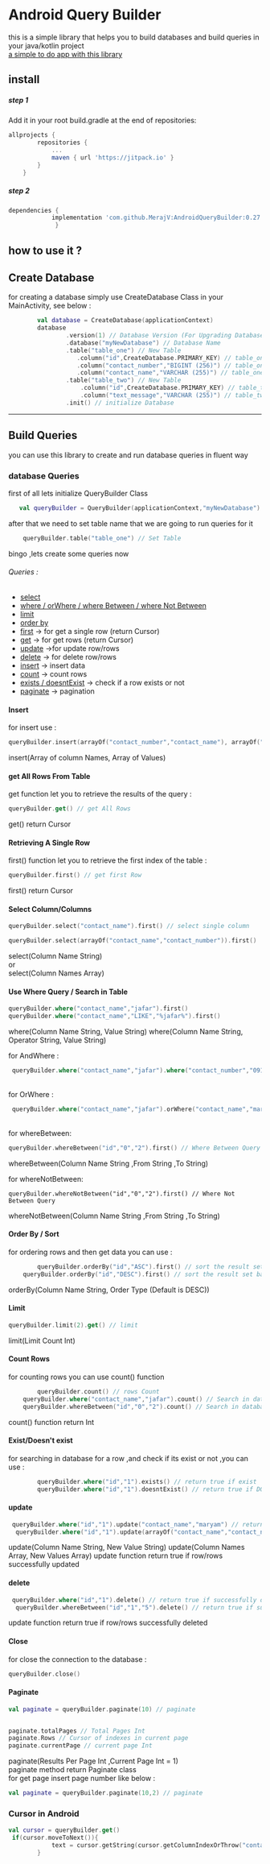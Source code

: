 # Android Query Builder
this is a simple library that helps you to build databases and build queries in your java/kotlin project \
[a simple to do app with this library](https://github.com/MerajV/AndroidQueryBuilder)
## install
##### step 1
Add it in your root build.gradle at the end of repositories:
```gradle
allprojects {
		repositories {
			...
			maven { url 'https://jitpack.io' }
		}
	}
```
##### step 2
```gradle
dependencies {
	        implementation 'com.github.MerajV:AndroidQueryBuilder:0.27'
             }
```

## how to use it ?
## Create Database
for creating a database simply use CreateDatabase Class in your MainActivity, see below :
```kotlin
        val database = CreateDatabase(applicationContext)
        database
                .version(1) // Database Version (For Upgrading Database in future)
                .database("myNewDatabase") // Database Name
                .table("table_one") // New Table
                   .column("id",CreateDatabase.PRIMARY_KEY) // table_one column
                   .column("contact_number","BIGINT (256)") // table_one column
                   .column("contact_name","VARCHAR (255)") // table_one column
                .table("table_two") // New Table
                    .column("id",CreateDatabase.PRIMARY_KEY) // table_two column
                    .column("text_message","VARCHAR (255)") // table_two column
                .init() // initialize Database
```
---
## Build Queries
you can use this library to create and run database queries in fluent way

### database Queries
first of all lets initialize QueryBuilder Class 
```kotlin
   val queryBuilder = QueryBuilder(applicationContext,"myNewDatabase") // Load Database  
```
after that we need to set table name that we are going to run queries for it 
```kotlin
    queryBuilder.table("table_one") // Set Table   
```
bingo ,lets create some queries now 
###### Queries :
* [select](#select-columncolumns)
* [where / orWhere / where Between / where Not Between](#use-where-query--search-in-table)
* [limit](#limit)
* [order by](#order-by--sort)
* [first](#retrieving-a-single-row) -> for get a single row (return Cursor)
* [get](#get-all-rows-from-table) -> for get rows (return Cursor)
* [update](#update) ->for update row/rows
* [delete](#delete) -> for delete row/rows
* [insert](#Insert) -> insert data
* [count](#count-rows) -> count rows
* [exists / doesntExist](#existdoesnt-exist) -> check if a row exists or not
* [paginate](#paginate) -> pagination


#### Insert
for insert use :
```kotlin
queryBuilder.insert(arrayOf("contact_number","contact_name"), arrayOf("09120000000","Jafar")) // insert data
```
insert(Array of column Names, Array of Values)

#### get All Rows From Table
get function let you to retrieve the results of the query :
```kotlin
queryBuilder.get() // get All Rows
```
get() return Cursor

#### Retrieving A Single Row
first() function let you to retrieve the first index of the table :
```kotlin
queryBuilder.first() // get first Row
```
first() return Cursor
#### Select Column/Columns
```kotlin
queryBuilder.select("contact_name").first() // select single column 

queryBuilder.select(arrayOf("contact_name","contact_number")).first()  // Select multiple Columns
```
select(Column Name String) \
or \
select(Column Names Array)

#### Use Where Query / Search in Table
```kotlin
queryBuilder.where("contact_name","jafar").first() 
queryBuilder.where("contact_name","LIKE","%jafar%").first() 
```
where(Column Name String, Value String) 
where(Column Name String, Operator String, Value String) 

for AndWhere :
```kotlin
 queryBuilder.where("contact_name","jafar").where("contact_number","09120000000").first() 
 ```
 \
 for OrWhere :
 ```kotlin
  queryBuilder.where("contact_name","jafar").orWhere("contact_name","maryam").first() 
```
\
for whereBetween:
 ```kotlin
 queryBuilder.whereBetween("id","0","2").first() // Where Between Query
 ```
  whereBetween(Column Name String ,From String ,To String)


 for whereNotBetween:
 ```kotlin:
queryBuilder.whereNotBetween("id","0","2").first() // Where Not Between Query
 ```
 whereNotBetween(Column Name String ,From String ,To String)
 #### Order By / Sort
 for ordering rows and then get data you can use :
 ```kotlin
         queryBuilder.orderBy("id","ASC").first() // sort the result set based on id column in ASC order
	 queryBuilder.orderBy("id","DESC").first() // sort the result set based on id column in DESC order
 ```
 orderBy(Column Name String, Order Type (Default is DESC))
 #### Limit
 ```kotlin
 queryBuilder.limit(2).get() // limit
 ```
  limit(Limit Count Int)        
 #### Count Rows 
 for counting rows you can use count() function
 ```kotlin
         queryBuilder.count() // rows Count
	 queryBuilder.where("contact_name","jafar").count() // Search in database and count
 	 queryBuilder.whereBetween("id","0","2").count() // Search in database and count
 ```
count() function return Int
#### Exist/Doesn't exist
for searching in database for a row ,and check if its exist or not ,you can use :
```kotlin
        queryBuilder.where("id","1").exists() // return true if exist
        queryBuilder.where("id","1").doesntExist() // return true if DOES NOT exist
```
#### update 

```kotlin
 queryBuilder.where("id","1").update("contact_name","maryam") // return true if successfully updated
  queryBuilder.where("id","1").update(arrayOf("contact_name","contact_number"),arrayOf("maryam","09330000000")) // return true if successfully updated
```
update(Column Name String, New Value String)
update(Column Names Array, New Values Array)
update function return true if row/rows successfully updated

#### delete
```kotlin
 queryBuilder.where("id","1").delete() // return true if successfully deleted
  queryBuilder.whereBetween("id","1","5").delete() // return true if successfully deleted
```
update function return true if row/rows successfully deleted

#### Close
for close the connection to the database :
```kotlin
queryBuilder.close()
```

#### Paginate
```kotlin
val paginate = queryBuilder.paginate(10) // paginate


paginate.totalPages // Total Pages Int
paginate.Rows // Cursor of indexes in current page
paginate.currentPage // current page Int
```
paginate(Results Per Page Int ,Current Page Int = 1) \
paginate method return Paginate class \
for get page insert page number like below :
```kotlin
val paginate = queryBuilder.paginate(10,2) // paginate
```
### Cursor in Android
```kotlin
val cursor = queryBuilder.get()
 if(cursor.moveToNext()){
            text = cursor.getString(cursor.getColumnIndexOrThrow("contact_name"))
        }
```
